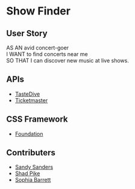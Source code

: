 # Show Finder

## User Story
AS AN avid concert-goer<br>
I WANT to find concerts near me<br>
SO THAT I can discover new music at live shows.

## APIs
* [TasteDive](https://tastedive.com/read/api)
* [Ticketmaster](https://developer.ticketmaster.com/products-and-docs/apis/getting-started/)

## CSS Framework
* [Foundation](https://get.foundation/sites/docs/)

## Contributers
* [Sandy Sanders](https://github.com/sandy-06)
* [Shad Pike](https://github.com/huf0)
* [Sophia Barrett](https://github.com/sophiabarrett)
